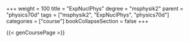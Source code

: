 +++
weight = 100
title = "ExpNuclPhys"
degree = "msphysik2"
parent = "physics70d"
tags = ["msphysik2", "ExpNuclPhys", "physics70d"]
categories = ["course"]
bookCollapseSection = false
+++

{{< genCoursePage >}}
